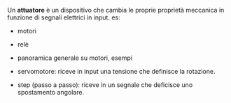 Un **attuatore** è un dispositivo che cambia le proprie proprietà meccanica in funzione di segnali elettrici in input.
es:

* motori
* relè

* panoramica generale su motori, esempi  
* servomotore: riceve in input una tensione che definisce la rotazione.
* step (passo a passo): riceve in un segnale che deficisce uno spostamento angolare.
